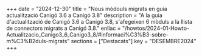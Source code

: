 +++
date        = "2024-12-30"
title       = "Nous mòdouls migrats en guia actualització Canigó 3.6 a Canigó 3.8"
description = "A la guia d'actualització de Canigó 3.6 a Canigó 3.8, s'afegeixen 6 mòduls a la llista de connectors migrats a Canigó 3.8."
enllac      = "/howtos/2024-01-Howto-Actualitzacio_Canigo3_6_Canigo3_8/#informaci%C3%B3-sobre-m%C3%B2duls-migrats"
sections    = ["Destacats"]
key         = "DESEMBRE2024"
+++
